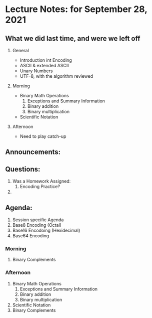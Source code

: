 # Lecture Notes: for September 28, 2021 

## What we did last time, and were we left off
   1. General
      - Introduction int Encoding
      - ASCII & extended ASCII 
      - Unary Numbers
      - UTF-8, with the algorithm reviewed

   1. Morning
      - Binary Math Operations
        1. Exceptions and Summary Information
        1. Binary addition
        1. Binary multiplication 
      - Scientific Notation

   1. Afternoon
      - Need to play catch-up

## Announcements:

## Questions:
   1. Was a Homework Assigned:
      1. Encoding Practice?
   1. 



## Agenda:
  1. Session specific Agenda
  1. Base8 Encoding (Octal)
  1. Base16 Encodoing (Hexidecimal)
  1. Base64 Encoding

### Morning
  1. Binary Complements

### Afternoon
  1. Binary Math Operations
     1. Exceptions and Summary Information
     1. Binary addition
     1. Binary multiplication 
  1. Scientific Notation
  1. Binary Complements

